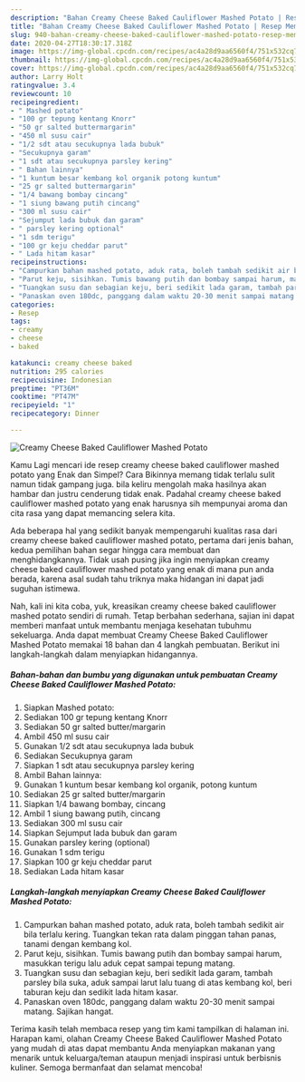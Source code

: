 ```yaml
---
description: "Bahan Creamy Cheese Baked Cauliflower Mashed Potato | Resep Membuat Creamy Cheese Baked Cauliflower Mashed Potato Yang Bisa Manjain Lidah"
title: "Bahan Creamy Cheese Baked Cauliflower Mashed Potato | Resep Membuat Creamy Cheese Baked Cauliflower Mashed Potato Yang Bisa Manjain Lidah"
slug: 940-bahan-creamy-cheese-baked-cauliflower-mashed-potato-resep-membuat-creamy-cheese-baked-cauliflower-mashed-potato-yang-bisa-manjain-lidah
date: 2020-04-27T18:30:17.318Z
image: https://img-global.cpcdn.com/recipes/ac4a28d9aa6560f4/751x532cq70/creamy-cheese-baked-cauliflower-mashed-potato-foto-resep-utama.jpg
thumbnail: https://img-global.cpcdn.com/recipes/ac4a28d9aa6560f4/751x532cq70/creamy-cheese-baked-cauliflower-mashed-potato-foto-resep-utama.jpg
cover: https://img-global.cpcdn.com/recipes/ac4a28d9aa6560f4/751x532cq70/creamy-cheese-baked-cauliflower-mashed-potato-foto-resep-utama.jpg
author: Larry Holt
ratingvalue: 3.4
reviewcount: 10
recipeingredient:
- " Mashed potato"
- "100 gr tepung kentang Knorr"
- "50 gr salted buttermargarin"
- "450 ml susu cair"
- "1/2 sdt atau secukupnya lada bubuk"
- "Secukupnya garam"
- "1 sdt atau secukupnya parsley kering"
- " Bahan lainnya"
- "1 kuntum besar kembang kol organik potong kuntum"
- "25 gr salted buttermargarin"
- "1/4 bawang bombay cincang"
- "1 siung bawang putih cincang"
- "300 ml susu cair"
- "Sejumput lada bubuk dan garam"
- " parsley kering optional"
- "1 sdm terigu"
- "100 gr keju cheddar parut"
- " Lada hitam kasar"
recipeinstructions:
- "Campurkan bahan mashed potato, aduk rata, boleh tambah sedikit air bila terlalu kering. Tuangkan tekan rata dalam pinggan tahan panas, tanami dengan kembang kol."
- "Parut keju, sisihkan. Tumis bawang putih dan bombay sampai harum, masukkan terigu lalu aduk cepat sampai tepung matang."
- "Tuangkan susu dan sebagian keju, beri sedikit lada garam, tambah parsley bila suka, aduk sampai larut lalu tuang di atas kembang kol, beri taburan keju dan sedikit lada hitam kasar."
- "Panaskan oven 180dc, panggang dalam waktu 20-30 menit sampai matang. Sajikan hangat."
categories:
- Resep
tags:
- creamy
- cheese
- baked

katakunci: creamy cheese baked 
nutrition: 295 calories
recipecuisine: Indonesian
preptime: "PT36M"
cooktime: "PT47M"
recipeyield: "1"
recipecategory: Dinner

---
```



![Creamy Cheese Baked Cauliflower Mashed Potato](https://img-global.cpcdn.com/recipes/ac4a28d9aa6560f4/751x532cq70/creamy-cheese-baked-cauliflower-mashed-potato-foto-resep-utama.jpg)

Kamu Lagi mencari ide resep creamy cheese baked cauliflower mashed potato yang Enak dan Simpel? Cara Bikinnya memang tidak terlalu sulit namun tidak gampang juga. bila keliru mengolah maka hasilnya akan hambar dan justru cenderung tidak enak. Padahal creamy cheese baked cauliflower mashed potato yang enak harusnya sih mempunyai aroma dan cita rasa yang dapat memancing selera kita.



Ada beberapa hal yang sedikit banyak mempengaruhi kualitas rasa dari creamy cheese baked cauliflower mashed potato, pertama dari jenis bahan, kedua pemilihan bahan segar hingga cara membuat dan menghidangkannya. Tidak usah pusing jika ingin menyiapkan creamy cheese baked cauliflower mashed potato yang enak di mana pun anda berada, karena asal sudah tahu triknya maka hidangan ini dapat jadi suguhan istimewa.


Nah, kali ini kita coba, yuk, kreasikan creamy cheese baked cauliflower mashed potato sendiri di rumah. Tetap berbahan sederhana, sajian ini dapat memberi manfaat untuk membantu menjaga kesehatan tubuhmu sekeluarga. Anda dapat membuat Creamy Cheese Baked Cauliflower Mashed Potato memakai 18 bahan dan 4 langkah pembuatan. Berikut ini langkah-langkah dalam menyiapkan hidangannya.

<!--inarticleads1-->

##### Bahan-bahan dan bumbu yang digunakan untuk pembuatan Creamy Cheese Baked Cauliflower Mashed Potato:

1. Siapkan  Mashed potato:
1. Sediakan 100 gr tepung kentang Knorr
1. Sediakan 50 gr salted butter/margarin
1. Ambil 450 ml susu cair
1. Gunakan 1/2 sdt atau secukupnya lada bubuk
1. Sediakan Secukupnya garam
1. Siapkan 1 sdt atau secukupnya parsley kering
1. Ambil  Bahan lainnya:
1. Gunakan 1 kuntum besar kembang kol organik, potong kuntum
1. Sediakan 25 gr salted butter/margarin
1. Siapkan 1/4 bawang bombay, cincang
1. Ambil 1 siung bawang putih, cincang
1. Sediakan 300 ml susu cair
1. Siapkan Sejumput lada bubuk dan garam
1. Gunakan  parsley kering (optional)
1. Gunakan 1 sdm terigu
1. Siapkan 100 gr keju cheddar parut
1. Sediakan  Lada hitam kasar




<!--inarticleads2-->

##### Langkah-langkah menyiapkan Creamy Cheese Baked Cauliflower Mashed Potato:

1. Campurkan bahan mashed potato, aduk rata, boleh tambah sedikit air bila terlalu kering. Tuangkan tekan rata dalam pinggan tahan panas, tanami dengan kembang kol.
1. Parut keju, sisihkan. Tumis bawang putih dan bombay sampai harum, masukkan terigu lalu aduk cepat sampai tepung matang.
1. Tuangkan susu dan sebagian keju, beri sedikit lada garam, tambah parsley bila suka, aduk sampai larut lalu tuang di atas kembang kol, beri taburan keju dan sedikit lada hitam kasar.
1. Panaskan oven 180dc, panggang dalam waktu 20-30 menit sampai matang. Sajikan hangat.




Terima kasih telah membaca resep yang tim kami tampilkan di halaman ini. Harapan kami, olahan Creamy Cheese Baked Cauliflower Mashed Potato yang mudah di atas dapat membantu Anda menyiapkan makanan yang menarik untuk keluarga/teman ataupun menjadi inspirasi untuk berbisnis kuliner. Semoga bermanfaat dan selamat mencoba!

